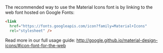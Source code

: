 The recommended way to use the Material Icons font is by linking to the web font hosted on Google Fonts:

```html
<link
  href="https://fonts.googleapis.com/icon?family=Material+Icons"
  rel="stylesheet" />
```

Read more in our full usage guide:
http://google.github.io/material-design-icons/#icon-font-for-the-web
